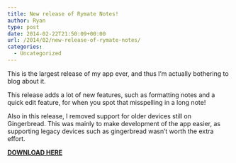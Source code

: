 ```yaml
---
title: New release of Rymate Notes!
author: Ryan
type: post
date: 2014-02-22T21:50:09+00:00
url: /2014/02/new-release-of-rymate-notes/
categories:
  - Uncategorized
---
```


This is the largest release of my app ever, and thus I&#8217;m actually bothering to blog about it.

This release adds a lot of new features, such as formatting notes and a quick edit feature, for when you spot that misspelling in a long note!

Also in this release, I removed support for older devices still on Gingerbread. This was mainly to make development of the app easier, as supporting legacy devices such as gingerbread wasn&#8217;t worth the extra effort.

**<a href="https://play.google.com/store/apps/details?id=net.rymate.notes" target="_blank">DOWNLOAD HERE</a>**

&nbsp;
